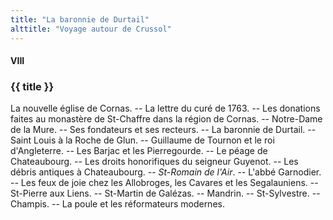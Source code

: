 ```yaml
---
title: "La baronnie de Durtail"
alttitle: "Voyage autour de Crussol"
---
```


#### VIII

### {{ title }}

<div class="tltr">

La nouvelle église de Cornas. -- La lettre du curé de 1763. -- Les donations
faites au monastère de St-Chaffre dans la région de Cornas. -- Notre-Dame de la
Mure. -- Ses fondateurs et ses recteurs. -- La baronnie de Durtail. -- Saint
Louis à la Roche de Glun. -- Guillaume de Tournon et le roi d'Angleterre. -- Les
Barjac et les Pierregourde. -- Le péage de Chateaubourg. -- Les droits
honorifiques du seigneur Guyenot. -- Les débris antiques à Chateaubourg. --
_St-Romain de l'Air_. -- L'abbé Garnodier. -- Les feux de joie chez les
Allobroges, les Cavares et les Segalauniens. -- St-Pierre aux Liens. --
St-Martin de Galézas. -- Mandrin. -- St-Sylvestre. -- Champis. -- La poule et
les réformateurs modernes.

</div>
